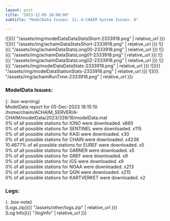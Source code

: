 ```yaml
---
layout: post
title: "2023-12-05 18:00:00"
subtitle: "ModelData Issues: 11; A-CHAIM System Issues: 0"

---
```


![]({{ "/assets/img/modelDataDataStatsShort-2333918.png" | relative_url }})
![]({{ "/assets/img/achaimDataStatsShort-2333918.png" | relative_url }})
![]({{ "/assets/img/achaimDataStatsLong00-2333918.png" | relative_url }})
![]({{ "/assets/img/achaimDataStatsLong01-2333918.png" | relative_url }})
![]({{ "/assets/img/achaimDataStatsLong02-2333918.png" | relative_url }})
![]({{ "/assets/img/modelDataDataStats-2333918.png" | relative_url }})
![]({{ "/assets/img/modelDataStationStats-2333918.png" | relative_url }})
![]({{ "/assets/img/achaimRunTime-2333918.png" | relative_url }})


### ModelData Issues:  
  
{: .box-warning}  
 ModelData report for 05-Dec-2023 18:15:10   
 /home/chaim/ACHAIM_SERVER/A-CHAIM/modelData/2023/339/18/modelData.mat   
 0% of all possible stations for IONO were downloaded. x660   
 0% of all possible stations for SENTINEL were downloaded. x115   
 0% of all possible stations for KASI were downloaded. x30   
 0% of all possible stations for CHAIN were downloaded. x4236   
 10.4677% of all possible stations for EUREF were downloaded. x5   
 0% of all possible stations for GARNER were downloaded. x5   
 0% of all possible stations for GREF were downloaded. x9   
 0% of all possible stations for IGS were downloaded. x9   
 0% of all possible stations for NOAA were downloaded. x213   
 0% of all possible stations for QGN were downloaded. x215   
 0% of all possible stations for KARTVERKET were downloaded. x2   
  


### Logs:  
  
{: .box-note}  
[Logs.zip]({{ "/assets/other/logs.zip" | relative_url }})  
[Log Info]({{ "/logInfo" | relative_url }})  
